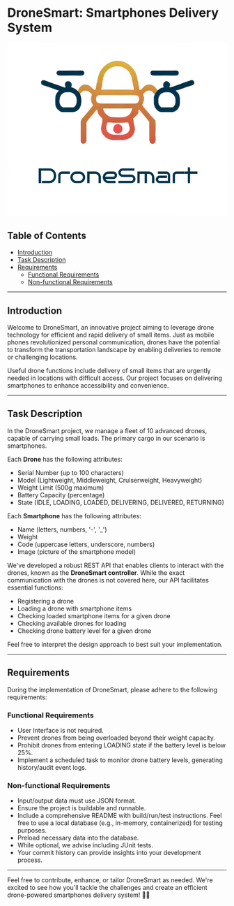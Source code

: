 # DroneSmart: Smartphones Delivery System

![DroneSmart Logo](image/logo.png)

## Table of Contents

- [Introduction](#introduction)
- [Task Description](#task-description)
- [Requirements](#requirements)
  - [Functional Requirements](#functional-requirements)
  - [Non-functional Requirements](#non-functional-requirements)

---

## Introduction

Welcome to DroneSmart, an innovative project aiming to leverage drone technology for efficient and rapid delivery of small items. Just as mobile phones revolutionized personal communication, drones have the potential to transform the transportation landscape by enabling deliveries to remote or challenging locations.

Useful drone functions include delivery of small items that are urgently needed in locations with difficult access. Our project focuses on delivering smartphones to enhance accessibility and convenience.

---

## Task Description

In the DroneSmart project, we manage a fleet of 10 advanced drones, capable of carrying small loads. The primary cargo in our scenario is smartphones.

Each **Drone** has the following attributes:

- Serial Number (up to 100 characters)
- Model (Lightweight, Middleweight, Cruiserweight, Heavyweight)
- Weight Limit (500g maximum)
- Battery Capacity (percentage)
- State (IDLE, LOADING, LOADED, DELIVERING, DELIVERED, RETURNING)

Each **Smartphone** has the following attributes:

- Name (letters, numbers, '-', '\_')
- Weight
- Code (uppercase letters, underscore, numbers)
- Image (picture of the smartphone model)

We've developed a robust REST API that enables clients to interact with the drones, known as the **DroneSmart controller**. While the exact communication with the drones is not covered here, our API facilitates essential functions:

- Registering a drone
- Loading a drone with smartphone items
- Checking loaded smartphone items for a given drone
- Checking available drones for loading
- Checking drone battery level for a given drone

Feel free to interpret the design approach to best suit your implementation.

---

## Requirements

During the implementation of DroneSmart, please adhere to the following requirements:

### Functional Requirements

- User Interface is not required.
- Prevent drones from being overloaded beyond their weight capacity.
- Prohibit drones from entering LOADING state if the battery level is below 25%.
- Implement a scheduled task to monitor drone battery levels, generating history/audit event logs.

### Non-functional Requirements

- Input/output data must use JSON format.
- Ensure the project is buildable and runnable.
- Include a comprehensive README with build/run/test instructions. Feel free to use a local database (e.g., in-memory, containerized) for testing purposes.
- Preload necessary data into the database.
- While optional, we advise including JUnit tests.
- Your commit history can provide insights into your development process.

---

Feel free to contribute, enhance, or tailor DroneSmart as needed. We're excited to see how you'll tackle the challenges and create an efficient drone-powered smartphones delivery system! 🚁📱
